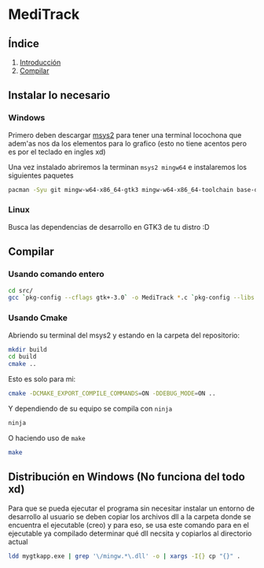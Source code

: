 # MediTrack

## Índice
1. [Introducción](#instalar-lo-necesario)
6. [Compilar](#compilar)

## Instalar lo necesario
### Windows
Primero deben descargar [msys2](https://www.msys2.org/) para tener una terminal
locochona que adem'as nos da los elementos para 
lo grafico (esto no tiene acentos pero es  por el
teclado en ingles xd)

Una vez instalado abriremos la terminan `msys2 mingw64` e instalaremos los siguientes paquetes

```bash
pacman -Syu git mingw-w64-x86_64-gtk3 mingw-w64-x86_64-toolchain base-devel mingw-w64-x86_64-cmake git --needed --noconfirm
```

### Linux
Busca las dependencias de desarrollo en GTK3 de tu distro :D

## Compilar

### Usando comando entero
```bash
cd src/
gcc `pkg-config --cflags gtk+-3.0` -o MediTrack *.c `pkg-config --libs gtk+-3.0`
```

### Usando Cmake
Abriendo su terminal del msys2 y estando en la carpeta del repositorio:
```bash
mkdir build 
cd build
cmake ..
```

Esto es solo para mi:
```bash
cmake -DCMAKE_EXPORT_COMPILE_COMMANDS=ON -DDEBUG_MODE=ON ..
```

Y dependiendo de su equipo se compila con `ninja` 

```bash
ninja
```

O haciendo uso de `make`

```bash
make
```
## Distribución en Windows (No funciona del todo xd)

Para que se pueda ejecutar el programa sin necesitar instalar un entorno de desarrollo
al usuario se deben copiar los archivos dll a la carpeta donde se encuentra el ejecutable
(creo) y para eso, se usa este comando para en el ejecutable ya compilado determinar qué
dll necsita y copiarlos al directorio actual

```bash
ldd mygtkapp.exe | grep '\/mingw.*\.dll' -o | xargs -I{} cp "{}" .
```
